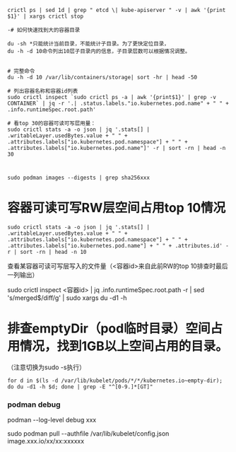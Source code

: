 ```
crictl ps | sed 1d | grep " etcd \| kube-apiserver " -v | awk '{print $1}' | xargs crictl stop

-# 如何快速找到大的容器目录

du -sh *只能统计当前目录，不能统计子目录。为了更快定位目录，
du -h -d 10命令列出10层子目录内的信息，子目录层数可以根据情况调整。


# 完整命令   
du -h -d 10 /var/lib/containers/storage| sort -hr | head -50

# 列出容器名称和容器id列表
sudo crictl inspect `sudo crictl ps -a | awk '{print$1}' | grep -v CONTAINER` | jq -r '.| .status.labels."io.kubernetes.pod.name" + " " + .info.runtimeSpec.root.path'

# 看top 30的容器可读可写层用量：
sudo crictl stats -a -o json | jq '.stats[] | .writableLayer.usedBytes.value + " " + .attributes.labels["io.kubernetes.pod.namespace"] + " " + .attributes.labels["io.kubernetes.pod.name"]' -r | sort -rn | head -n 30
```

#
```
sudo podman images --digests | grep sha256xxx
```

# 容器可读可写RW层空间占用top 10情况
```
sudo crictl stats -a -o json | jq '.stats[] | .writableLayer.usedBytes.value + " " + .attributes.labels["io.kubernetes.pod.namespace"] + " " + .attributes.labels["io.kubernetes.pod.name"] + " " + .attributes.id' -r | sort -rn | head -n 10
```

查看某容器可读可写层写入的文件量（<容器id>来自此前RW的top 10排查时最后一列输出）

sudo crictl inspect <容器id> | jq .info.runtimeSpec.root.path -r | sed 's/merged$/diff/g' | sudo xargs du -d1 -h

# 排查emptyDir（pod临时目录）空间占用情况，找到1GB以上空间占用的目录。
（注意切换为sudo -s执行）
```
for d in $(ls -d /var/lib/kubelet/pods/*/*/kubernetes.io~empty-dir); do du -d1 -h $d; done | grep -E "^[0-9.]*[GT]"
```
### podman debug
podman --log-level debug xxx

sudo podman pull --authfile /var/lib/kubelet/config.json image.xxx.io/xx/xx:xxxxxx